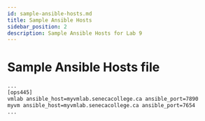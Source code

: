 ```yaml
---
id: sample-ansible-hosts.md
title: Sample Ansible Hosts
sidebar_position: 2
description: Sample Ansible Hosts for Lab 9
---
```


# Sample Ansible Hosts file

```bash
...
[ops445]
vmlab ansible_host=myvmlab.senecacollege.ca ansible_port=7890
myvm ansible_host=myvmlab.senecacollege.ca ansible_port=7654
...
```
